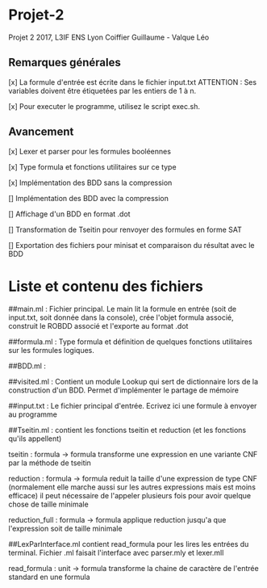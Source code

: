 # Projet-2
Projet 2 2017, L3IF ENS Lyon
Coiffier Guillaume - Valque Léo

## Remarques générales

[x] La formule d'entrée est écrite dans le fichier input.txt
    ATTENTION : Ses variables doivent être étiquetées par les entiers de 1 à n.

[x] Pour executer le programme, utilisez le script exec.sh.

## Avancement

[x] Lexer et parser pour les formules booléennes

[x] Type formula et fonctions utilitaires sur ce type

[x] Implémentation des BDD sans la compression

[] Implémentation des BDD avec la compression

[] Affichage d'un BDD en format .dot

[] Transformation de Tseitin pour renvoyer des formules en forme SAT

[] Exportation des fichiers pour minisat et comparaison du résultat avec le BDD

# Liste et contenu des fichiers

##main.ml :
Fichier principal. Le main lit la formule en entrée (soit de input.txt, soit donnée dans la console),
crée l'objet formula associé, construit le ROBDD associé et l'exporte au format .dot

##formula.ml :
Type formula et définition de quelques fonctions utilitaires sur les formules logiques.


##BDD.ml :

##visited.ml :
  Contient un module Lookup qui sert de dictionnaire lors de la construction d'un BDD. Permet d'implémenter le partage de mémoire

##input.txt :
  Le fichier principal d'entrée. Ecrivez ici une formule à envoyer au programme

##Tseitin.ml :
contient les fonctions tseitin et reduction (et les fonctions qu'ils
appellent)

tseitin : formula -> formula
  transforme une expression en une variante CNF par la méthode de tseitin

reduction : formula -> formula
  reduit la taille d'une expression de type CNF (normalement elle marche aussi sur les autres expressions mais est moins efficace)
  il peut nécessaire de l'appeler plusieurs fois pour avoir quelque chose de taille minimale

reduction_full : formula -> formula
  applique reduction jusqu'a que l'expression soit de taille minimale

##LexParInterface.ml
contient read_formula pour les lires les entrées du terminal. Fichier .ml faisait l'interface avec parser.mly et lexer.mll

read_formula : unit -> formula
  transforme la chaine de caractère de l'entrée standard en une formula
